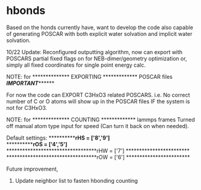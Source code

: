 # hbonds
Based on the honds currently have,
want to develop the code also capable of
generating POSCAR with both explicit water solvation
and implicit water solvation. 

10/22 Update: Reconfigured outputting algorithm, now can export with POSCARS
              partial fixed flags on for NEB-dimer/geometry optimization
              or,
              simply all fixed coordinates for single point energy calc.

NOTE: for **************   EXPORTING   ************* POSCAR files
*****************************IMPORTANT***********************************

For now the code can EXPORT C3HxO3 related POSCARS.
   i.e. No correct number of C or O atoms will show up
        in the POSCAR files IF the system is not for C3HxO3.

NOTE: for **************   COUNTING   ************* lammps frames
 Turned off manual atom type input for speed
   (Can turn it back on when needed).

   Default settings:
**********************************rHS = ['8','9']************************   
**********************************rOS = ['4','5']************************   
**********************************rHW = ['7']    ************************
**********************************rOW = ['6']    ************************

Future improvement,
1. Update neighbor list to fasten hbonding counting
